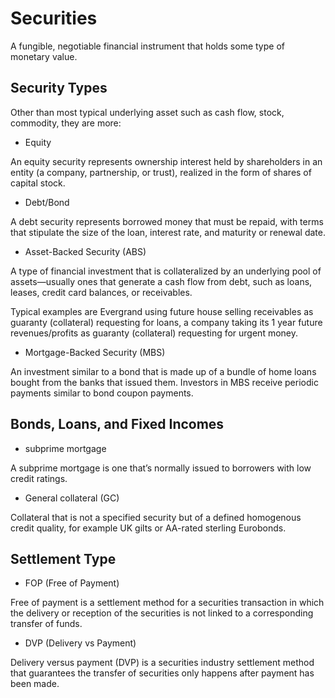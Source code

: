 # Securities

A fungible, negotiable financial instrument that holds some type of monetary value.

## Security Types

Other than most typical underlying asset such as cash flow, stock, commodity, they are more:

* Equity

An equity security represents ownership interest held by shareholders in an entity (a company, partnership, or trust), realized in the form of shares of capital stock.

* Debt/Bond

A debt security represents borrowed money that must be repaid, with terms that stipulate the size of the loan, interest rate, and maturity or renewal date.

* Asset-Backed Security (ABS)

A type of financial investment that is collateralized by an underlying pool of assets—usually ones that generate a cash flow from debt, such as loans, leases, credit card balances, or receivables. 

Typical examples are Evergrand using future house selling receivables as guaranty (collateral) requesting for loans, a company taking its 1 year future revenues/profits as guaranty (collateral) requesting for urgent money.

* Mortgage-Backed Security (MBS)

An investment similar to a bond that is made up of a bundle of home loans bought from the banks that issued them. Investors in MBS receive periodic payments similar to bond coupon payments. 

## Bonds, Loans, and Fixed Incomes

* subprime mortgage

A subprime mortgage is one that’s normally issued to borrowers with low credit ratings. 

* General collateral (GC)

Collateral that is not a specified security but of a defined
homogenous credit quality, for example UK gilts or AA-rated
sterling Eurobonds.

## Settlement Type

* FOP (Free of Payment)

Free of payment is a settlement method for a securities transaction in which the delivery or reception of the securities is not linked to a corresponding transfer of funds.

* DVP (Delivery vs Payment)

Delivery versus payment (DVP) is a securities industry settlement method that guarantees the transfer of securities only happens after payment has been made.